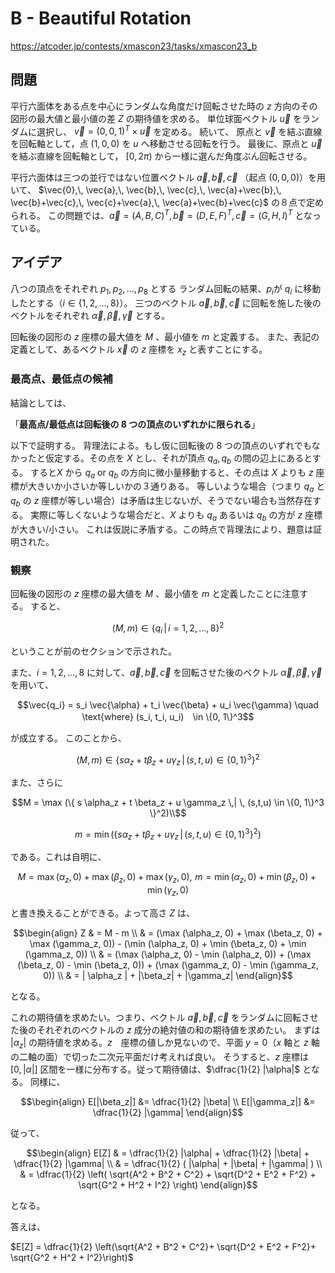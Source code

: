 # B - Beautiful Rotation
https://atcoder.jp/contests/xmascon23/tasks/xmascon23_b

## 問題
平行六面体をある点を中心にランダムな角度だけ回転させた時の $`z`$ 方向のその図形の最大値と最小値の差 $Z$ の期待値を求める。
単位球面ベクトル $`\vec{u}`$ をランダムに選択し、 $`\vec{v} = (0, 0, 1)^T \times \vec{u}`$ を定める。
続いて、
原点と $`\vec{v}`$ を結ぶ直線を回転軸として，点 $`(1,0,0)`$ を $`u`$ へ移動させる回転を行う。
最後に、原点と $`\vec{u}`$ を結ぶ直線を回転軸として， $`[0,2π)`$ から一様に選んだ角度ぶん回転させる。

平行六面体は三つの並行ではない位置ベクトル $`\vec{a}, \vec{b}, \vec{c}`$ （起点 $`(0, 0, 0)`$）を用いて、
$`\vec{0},\, \vec{a},\, \vec{b},\, \vec{c},\, \vec{a}+\vec{b},\, \vec{b}+\vec{c},\, \vec{c}+\vec{a},\, \vec{a}+\vec{b}+\vec{c}`$ の８点で定められる。
この問題では、$`\vec{a} = (A, B, C)^T, \, \vec{b} = (D, E, F)^T, \, \vec{c} = (G, H, I)^T`$ となっている。


## アイデア

八つの頂点をそれぞれ $`p_1, p_2, ..., p_8`$ とする
ランダム回転の結果、$`p_i`$が $`q_i`$ に移動したとする（$`i \in \{1, 2, ..., 8\}`$）。
三つのベクトル $`\vec{a},\, \vec{b},\, \vec{c}`$ に回転を施した後のベクトルをそれぞれ $`\vec{\alpha},\, \vec{\beta},\, \vec{\gamma}`$ とする。


回転後の図形の $`z`$ 座標の最大値を $`M`$ 、最小値を $`m`$ と定義する。
また、表記の定義として、あるベクトル $`\vec{x}`$ の $`z`$ 座標を $`x_z`$ と表すことにする。

### 最高点、最低点の候補
結論としては、

「**最高点/最低点は回転後の 8 つの頂点のいずれかに限られる**」


以下で証明する。
背理法による。もし仮に回転後の 8 つの頂点のいずれでもなかったと仮定する。その点を $`X`$ とし、それが頂点 $`q_a, q_b`$ の間の辺上にあるとする。
すると$`X`$ から $`q_a`$ or $`q_b`$ の方向に微小量移動すると、その点は $`X`$ よりも $`z`$ 座標が大きいか小さいか等しいかの３通りある。
等しいような場合（つまり $`q_a`$ と $`q_b`$ の $`z`$ 座標が等しい場合）は矛盾は生じないが、そうでない場合も当然存在する。
実際に等しくないような場合だと、$`X`$ よりも $`q_a`$ あるいは $`q_b`$ の方が $`z`$ 座標が大きい/小さい。
これは仮説に矛盾する。この時点で背理法により、題意は証明された。


### 観察
回転後の図形の $`z`$ 座標の最大値を $`M`$ 、最小値を $`m`$ と定義したことに注意する。
すると、

```math
(M, m) \in \{
q_i \,| \, i = 1, 2, ..., 8
\}^2
```

ということが前のセクションで示された。



また、$`i = 1, 2, ..., 8`$ に対して、$`\vec{a},\, \vec{b}, \, \vec{c}`$ を回転させた後のベクトル $`\vec{\alpha},\, \vec{\beta},\, \vec{\gamma}`$ を用いて、

```math
\vec{q_i} = s_i \vec{\alpha} + t_i \vec{\beta} + u_i \vec{\gamma} \quad \text{where} (s_i, t_i, u_i)　\in \{0, 1\}^3
```

が成立する。
このことから、
```math
(M, m) \in \{
s \alpha_z + t \beta_z + u \gamma_z \,| \, (s,t,u) \in \{0, 1\}^3
\}^2
```

また、さらに
```math
M = \max (\{
s \alpha_z + t \beta_z + u \gamma_z \,| \, (s,t,u) \in \{0, 1\}^3
\}^2)\\
```

```math
m = \min  (\{
s \alpha_z + t \beta_z + u \gamma_z \,| \, (s,t,u) \in \{0, 1\}^3
\}^2)
```

である。これは自明に、
```math
M = \max (\alpha_z, 0)  + \max (\beta_z, 0) + \max (\gamma_z, 0), 
\,\, 
m = \min (\alpha_z, 0)  + \min (\beta_z, 0) + \min (\gamma_z, 0)
```
と書き換えることができる。よって高さ $`Z`$ は、

```math
\begin{align}
Z 
& = M - m \\
& = (\max (\alpha_z, 0)  + \max (\beta_z, 0) + \max (\gamma_z, 0)) -  (\min (\alpha_z, 0)  + \min (\beta_z, 0) + \min (\gamma_z, 0)) \\
& = (\max (\alpha_z, 0) - \min (\alpha_z, 0))  + (\max (\beta_z, 0) - \min (\beta_z, 0)) + (\max (\gamma_z, 0) - \min (\gamma_z, 0)) \\
& = | \alpha_z | + |\beta_z| + |\gamma_z|
\end{align}
```

となる。

これの期待値を求めたい。つまり、ベクトル $`\vec{a}, \vec{b}, \vec{c}`$ をランダムに回転させた後のそれぞれのベクトルの $`z`$ 成分の絶対値の和の期待値を求めたい。
まずは $`|\alpha_z|`$ の期待値を求める。$`z`$　座標の値しか見ないので、平面 $`y = 0`$（$`x`$ 軸と $`z`$ 軸の二軸の面）で切った二次元平面だけ考えれば良い。
そうすると、$`z`$ 座標は $`[0, |\alpha|]`$ 区間を一様に分布する。従って期待値は、$`\dfrac{1}{2} |\alpha|`$ となる。
同様に、

```math
\begin{align}
E[|\beta_z|] &= \dfrac{1}{2} |\beta| \\
E[|\gamma_z|] &= \dfrac{1}{2} |\gamma|
\end{align}
```

従って、
```math
\begin{align}
E[Z]
& = \dfrac{1}{2} |\alpha| + \dfrac{1}{2} |\beta| + \dfrac{1}{2} |\gamma| \\
& = \dfrac{1}{2} ( |\alpha| + |\beta| + |\gamma| ) \\
& = \dfrac{1}{2} \left(
\sqrt{A^2 + B^2 + C^2}
+ \sqrt{D^2 + E^2 + F^2}
+ \sqrt{G^2 + H^2 + I^2}
\right)
\end{align}
```
となる。

答えは、

$`E[Z] = \dfrac{1}{2} \left(\sqrt{A^2 + B^2 + C^2}+ \sqrt{D^2 + E^2 + F^2}+ \sqrt{G^2 + H^2 + I^2}\right)`$



